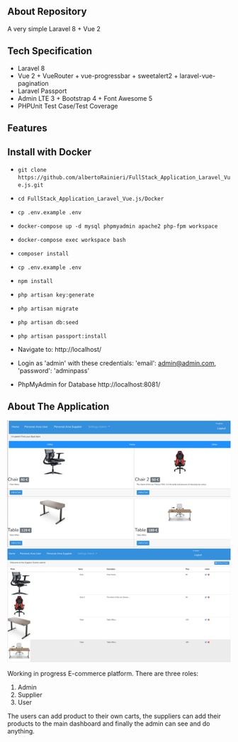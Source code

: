 

## About Repository

A very simple Laravel 8 + Vue 2

## Tech Specification

- Laravel 8
- Vue 2 + VueRouter + vue-progressbar + sweetalert2 + laravel-vue-pagination
- Laravel Passport
- Admin LTE 3 + Bootstrap 4 + Font Awesome 5
- PHPUnit Test Case/Test Coverage

## Features

[//]: # (- Modal based Create+Edit, List with Pagination, Delete with Sweetalert)

[//]: # (- Login, Register, Forget+Reset Password as default auth)

[//]: # (- Profile, Update Profile, Change Password, Avatar)

[//]: # (- Product Management )

[//]: # (- User Management)

[//]: # (- Settings: Categories, Tags)

[//]: # (- Frontend and Backend User ACL with Gate Policy &#40;type: admin/user&#41;)

[//]: # (- Simple Static Dashboard)

[//]: # (- Developer Options for OAuth Clients and Personal Access Token)

[//]: # (- Build with Docker)


## Install with Docker
- `git clone https://github.com/albertoRainieri/FullStack_Application_Laravel_Vue.js.git`
- `cd FullStack_Application_Laravel_Vue.js/Docker`
- `cp .env.example .env`
- `docker-compose up -d mysql phpmyadmin apache2 php-fpm workspace`
- `docker-compose exec workspace bash`
- `composer install`
- `cp .env.example .env`
- `npm install`
- `php artisan key:generate`
- `php artisan migrate`
- `php artisan db:seed`
- `php artisan passport:install`

- Navigate to: http://localhost/
- Login as 'admin' with these credentials: 'email': admin@admin.com, 'password': 'adminpass'
- PhpMyAdmin for Database http://localhost:8081/


## About The Application

<p align="center">

![alt text](./Workspace/public/images/Dashboard.png?raw=true)
![alt text](./Workspace/public/images/SupplierSection.png?raw=true)

</p>

Working in progress E-commerce platform.
There are three roles:
1) Admin
2) Supplier
3) User

The users can add product to their own carts, the suppliers can add their products to the main dashboard and finally the admin can see and do anything.